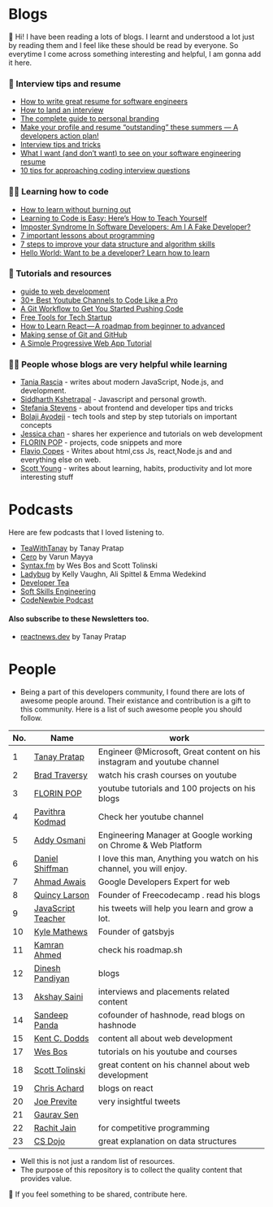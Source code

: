 # Blogs

:wave: Hi! I have been reading a lots of blogs. I learnt and understood a lot just by reading them and I feel like these should be read by everyone.  So everytime I come across something interesting and helpful, I am gonna add it here. 
### :bookmark_tabs: Interview tips and resume

  - [How to write great resume for software engineers ](https://www.freecodecamp.org/news/how-to-write-a-great-resume-for-software-engineers-75d514dd8322/)
  - [How to land an interview ](https://www.freecodecamp.org/news/how-to-get-an-interview-with-top-tech-companies-c27f18e9d157/amp/?__twitter_impression=true)
  - [The complete guide to personal branding](https://www.beseen.com/blog/talent/the-complete-guide-to-personal-branding-for-tech-pros/)
  - [Make your profile and resume “outstanding” these summers — A developers action plan!](https://medium.com/learn-with-the-lean-programmer/make-your-profile-and-resume-outstanding-these-summers-a-developers-action-plan-70425a3ad26c)
  - [Interview tips and tricks](https://www.freecodecamp.org/news/interviewing-prep-tips-and-tricks/)
  - [What I want (and don’t want) to see on your software engineering resume](https://medium.com/p/cbc07913f7f6)
  - [10 tips for approaching coding interview questions](https://blog.interviewcamp.io/2019-08-05/tips-for-approaching-coding-interview-questions/)
  
  
  ### :man_technologist:	Learning how to code
  
  * [How to learn without burning out](https://www.freecodecamp.org/news/how-to-constantly-learn-without-burning-out/)
  * [Learning to Code is Easy: Here’s How to Teach Yourself](https://www.scotthyoung.com/blog/2019/07/08/learn-to-code/)
  * [Imposter Syndrome In Software Developers: Am I A Fake Developer?](https://www.geeksforgeeks.org/imposter-syndrome-in-software-developers-am-i-a-fake-developer/)
  * [7 important lessons about programming](https://medium.com/free-code-camp/7-important-lessons-about-programming-that-ive-learned-at-17-516ae619686)
  * [7 steps to improve your data structure and algorithm skills](https://www.hackerearth.com/blog/developers/7-steps-to-improve-your-data-structure-and-algorithm-skills?utm_medium=search&utm_source=header&utm_campaign=he-search)
  * [Hello World: Want to be a developer? Learn how to learn](https://stackoverflow.blog/2020/01/11/hello-world-want-to-be-a-developer-learn-how-to-learn/?utm_source=linkedin&utm_medium=social&utm_campaign=so-blog)
  
  ### :file_folder: Tutorials and resources
  * [guide to web development](https://coder-coder.com/learn-web-development/)
  * [30+ Best Youtube Channels to Code Like a Pro](https://qubit-labs.com/best-youtube-channels-code-like-pro/)
  * [A Git Workflow to Get You Started Pushing Code](https://www.freecodecamp.org/news/git-101-git-workflow-to-get-you-started-pushing-code/amp/#click=https://t.co/BXtAmsTQ7f)
  * [Free Tools for Tech Startup](https://link.medium.com/N57mVu4OM1)
  * [How to Learn React — A roadmap from beginner to advanced](https://link.medium.com/TSKBEFexv1)
  * [Making sense of Git and GitHub](https://betterstack.dev/blog/making-sense-of-git-and-github/)
  * [A Simple Progressive Web App Tutorial](https://link.medium.com/DQ1PWzAlX1)
  
  
  ### :raising_hand_man: People whose blogs are very helpful while learning
  
   * [Tania Rascia](https://www.taniarascia.com/blog/) - writes about modern JavaScript, Node.js, and development.    
   * [Siddharth Kshetrapal](https://sid.st/blog/) - Javascript and personal growth.
   * [Stefania Stevens](https://stef.ninja/) - about frontend and developer tips and tricks   
   * [Bolaji Ayodeji](https://bolajiayodeji.com/) - tech tools and step by step tutorials on important concepts
   * [Jessica chan](https://coder-coder.com/blog/) - shares her experience and tutorials on web development 
   * [FLORIN POP](https://www.florin-pop.com/blog/) - projects, code snippets and more
   * [Flavio Copes](https://flaviocopes.com/) - Writes about html,css Js, react,Node.js and and everything else on web.
   * [Scott Young](https://www.scotthyoung.com/blog/) - writes about learning, habits, productivity and lot more interesting stuff
  
  # Podcasts
  Here are few podcasts that I loved listening to.
  * [TeaWithTanay](https://teawithtanay.com/) by Tanay Pratap
  * [Cero](https://www.youtube.com/watch?v=urhMZSeG33U&list=PLSAVyiM48sqsbznpqLl2l4xR0e7gWJ2T-) by Varun Mayya
  * [Syntax.fm](https://syntax.fm/) by Wes Bos and Scott Tolinski
  * [Ladybug](https://ladybug.dev/) by Kelly Vaughn, Ali Spittel & Emma Wedekind
  * [Developer Tea](https://spec.fm/podcasts/developer-tea)
  * [Soft Skills Engineering](https://softskills.audio/episodes/)
  * [CodeNewbie Podcast ](https://www.codenewbie.org/podcast)
  
  #### Also subscribe to these Newsletters too.
  * [reactnews.dev](https://reactnews.dev/) by Tanay Pratap
 
# People

* Being a part of this developers community, I found there are lots of awesome people around. Their existance and contribution is a gift to this community. Here is a list of such awesome people you should follow.


|No. |Name | work  |  
|-|------ |-----|
|1|[Tanay Pratap](https://twitter.com/tanaypratap) | Engineer @Microsoft, Great content on his instagram and youtube channel                     |
|2|[Brad Traversy](https://twitter.com/traversymedia)      |  watch his crash courses on youtube                  |
|3|[FLORIN POP](https://www.florin-pop.com/blog)      | youtube tutorials and 100 projects on his blogs                   |
|4| [Pavithra Kodmad](https://twitter.com/PKodmad)  |   Check her youtube channel                     |
|5|[Addy Osmani](https://github.com/addyosmani)      |  Engineering Manager at Google working on Chrome & Web Platform                  |
|6|[Daniel Shiffman](https://www.youtube.com/user/shiffman)      | I love this man, Anything you watch on his channel, you will enjoy.   
|7|[Ahmad Awais](https://ahmadawais.com/)      |  Google Developers Expert for web                    |
|8|[Quincy Larson](https://dineshpandiyan.com/)      | Founder of Freecodecamp . read his blogs                   |
|9|[JavaScript Teacher](https://twitter.com/js_tut)      | his tweets will help you learn and grow a lot.                 |
|10|[Kyle Mathews](https://twitter.com/kylemathews)      |  Founder of gatsbyjs                  |
|11|[Kamran Ahmed](https://github.com/kamranahmedse)      |  check his roadmap.sh                  |
|12|[Dinesh Pandiyan](https://dineshpandiyan.com/)      | blogs                   |
|13|[Akshay Saini](https://www.youtube.com/akshaymarch7)      | interviews and placements related content                   |
|14|[Sandeep Panda](https://twitter.com/Sandeepg33k)      | cofounder of hashnode, read blogs on hashnode                   |
|15|[Kent C. Dodds](https://kentcdodds.com/)      | content all about web development                   |
|17|[Wes Bos](https://www.youtube.com/user/wesbos)      | tutorials on his youtube and courses                   |
|18|[Scott Tolinski](https://www.youtube.com/c/leveluptuts)      | great content on his channel about web development                   |
|19|[Chris Achard](https://twitter.com/chrisachard)      | blogs on react                    |
|20|[Joe Previte](https://twitter.com/jsjoeio)      | very insightful tweets                   |
|21|[Gaurav Sen](https://www.youtube.com/channel/UCRPMAqdtSgd0Ipeef7iFsKw)      |                    |
|22|[Rachit Jain](https://www.youtube.com/channel/UC9fDC_eBh9e_bogw87DbGKQ)      | for competitive programming                   |
|23|[CS Dojo](https://www.youtube.com/channel/UCxX9wt5FWQUAAz4UrysqK9A)      | great explanation on data structures                   |






 * Well this is not just a random list of resources.
 * The purpose of this repository is to collect the quality content that provides value.

:pushpin: If you feel something to be shared, contribute here. 
